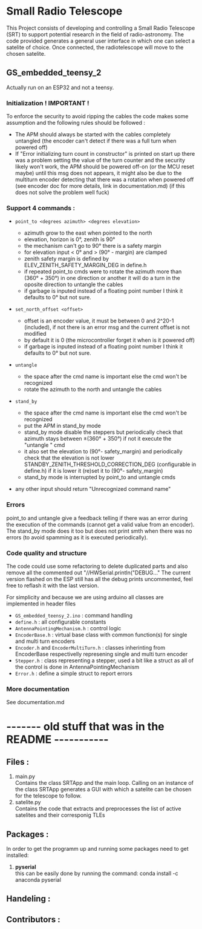 # Small Radio Telescope

This Project consists of developing and controlling a Small Radio Telescope (SRT) to support potential research in the field of radio-astronomy. 
The code provided generates a general user interface in which one can select a satelite of choice. Once connected, the radiotelescope will move to the 
chosen satelite. 

## GS_embedded_teensy_2
Actually run on an ESP32 and not a teensy.

### Initialization ! IMPORTANT !
To enforce the security to avoid ripping the cables the code makes some assumption and the following rules should be followed :

- The APM should always be started with the cables completely untangled (the encoder can't detect if there was a full turn when powered off)
- If "Error initializing turn count in constructor" is printed on start up there was a problem setting the value of the turn counter and the security likely won't work, the APM should be powered off-on (or the MCU reset maybe) until this msg does not appears, it might also be due to the multiturn encoder detecting that there was a rotation when powered off (see encoder doc for more details, link in documentation.md) (if this does not solve the problem well fuck)

### Support 4 commands :

- `point_to <degrees azimuth> <degrees elevation>`
  - azimuth grow to the east when pointed to the north
  - elevation, horizon is 0°, zenith is 90° 
  - the mechanism can't go to 90° there is a safety margin
  - for elevation input < 0° and > (90° - margin) are clamped
  - zenith safety margin is defined by ELEV_ZENITH_SAFETY_MARGIN_DEG in define.h
  - if repeated point_to cmds were to rotate the azimuth more than (360° + 350°) in one direction or another it will do a turn in the oposite direction to untangle the cables
  - if garbage is inputed instead of a floating point number I think it defaults to 0° but not sure.

- `set_north_offset <offset>`
    - offset is an encoder value, it must be between 0 and 2^20-1 (included), if not there is an error msg and the current offset is not modified
    - by default it is 0 (the microcontroller forget it when is it powered off)
    - if garbage is inputed instead of a floating point number I think it defaults to 0° but not sure.

- `untangle `
  - the space after the cmd name is important else the cmd won't be recognized
  - rotate the azimuth to the north and untangle the cables

- `stand_by `
  - the space after the cmd name is important else the cmd won't be recognized
  - put the APM in stand_by mode
  - stand_by mode disable the steppers but periodically check that azimuth stays between ±(360° + 350°) if not it execute the "untangle " cmd
  - it also set the elevation to (90°- safety_margin) and periodically check that the elevation is not lower STANDBY_ZENITH_THRESHOLD_CORRECTION_DEG (configurable in define.h) if it is lower it (re)set it to (90°- safety_margin)
  - stand_by mode is interrupted by point_to and untangle cmds

- any other input should return "Unrecognized command name"

### Errors
point_to and untangle give a feedback telling if there was an error during the execution of the commands (cannot get a valid value from an encoder). The stand_by mode does it too but does not print smth when there was no errors (to avoid spamming as it is executed periodically).

### Code quality and structure
The code could use some refactoring to delete duplicated parts and also remove all the commented out "//HWSerial.println("DEBUG..."
The current version flashed on the ESP still has all the debug prints uncommented, feel free to reflash it with the last version.

For simplicity and because we are using arduino all classes are implemented in header files

- `GS_embedded_teensy_2.ino` : command handling
- `define.h` : all configurable constants
- `AntennaPointingMechanism.h` : control logic
- `EncoderBase.h` : virtual base class with common function(s) for single and multi turn encoders
- `Encoder.h` and `EncoderMultiTurn.h` : classes inherinting from EncoderBase respectivelly represening single and multi turn encoder
- `Stepper.h` : class representing a stepper, used a bit like a struct as all of the control is done in AntennaPointingMechanism
- `Error.h` : define a simple struct to report errors

### More documentation
See documentation.md


# ------- old stuff that was in the README -----------

## Files : 
1) main.py <br>
    Contains the class SRTApp and the main loop. Calling on an instance of the class SRTApp generates a GUI with which a satelite can be chosen for the telescope to follow.
2) satelite.py <br>
    Contains the code that extracts and preprocesses the list of active satelites and their corresponig TLEs


## Packages : 
In order to get the programm up and running some packages need to get installed: 

1) **pyserial**<br>
   this can be easily done by running the command: conda install -c anaconda pyserial



## Handeling : 


## Contributors : 

